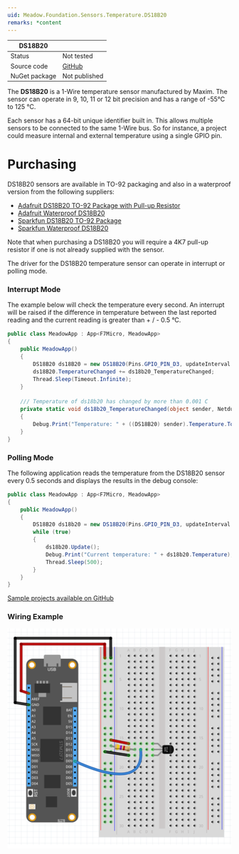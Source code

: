 ```yaml
---
uid: Meadow.Foundation.Sensors.Temperature.DS18B20
remarks: *content
---
```


| DS18B20       |               |
|---------------|---------------|
| Status        | Not tested    |
| Source code   | [GitHub](https://github.com/WildernessLabs/Meadow.Foundation/tree/master/Source/Meadow.Foundation.Peripherals/Sensors.Temperature.DS18B20) |
| NuGet package | Not published |

The **DS18B20** is a 1-Wire temperature sensor manufactured by Maxim.  The sensor can operate in 9, 10, 11 or 12 bit precision and has a range of -55&deg;C to 125 &deg;C.

Each sensor has a 64-bit unique identifier built in.  This allows multiple sensors to be connected to the same 1-Wire bus.  So for instance, a project could measure internal and external temperature using a single GPIO pin.

# Purchasing

DS18B20 sensors are available in TO-92 packaging and also in a waterproof version from the following suppliers:

* [Adafruit DS18B20 TO-92 Package with Pull-up Resistor](https://www.adafruit.com/product/374)
* [Adafruit Waterproof DS18B20](https://www.adafruit.com/product/381)
* [Sparkfun DS18B20 TO-92 Package](https://www.sparkfun.com/products/245)
* [Sparkfun Waterproof DS18B20](https://www.sparkfun.com/products/11050)

Note that when purchasing a DS18B20 you will require a 4K7 pull-up resistor if one is not already supplied with the sensor.

The driver for the DS18B20 temperature sensor can operate in interrupt or polling mode.

### Interrupt Mode

The example below will check the temperature every second.  An interrupt will be raised if the difference in temperature between the last reported reading and the current reading is greater than + / - 0.5 &deg;C.

```csharp
public class MeadowApp : App<F7Micro, MeadowApp>
{
    public MeadowApp()
    {
        DS18B20 ds18B20 = new DS18B20(Pins.GPIO_PIN_D3, updateInterval: 1000, temperatureChangeNotificationThreshold: 0.5F);
        ds18B20.TemperatureChanged += ds18b20_TemperatureChanged;
        Thread.Sleep(Timeout.Infinite);
    }

    /// Temperature of ds18b20 has changed by more than 0.001 C
    private static void ds18b20_TemperatureChanged(object sender, Netduino.Foundation.Sensors.SensorFloatEventArgs e)
    {
        Debug.Print("Temperature: " + ((DS18B20) sender).Temperature.ToString("F2"));
    }
}
```

### Polling Mode

The following application reads the temperature from the DS18B20 sensor every 0.5 seconds and displays the results in the debug console:

```csharp
public class MeadowApp : App<F7Micro, MeadowApp>
{
    public MeadowApp()
    {
        DS18B20 ds18b20 = new DS18B20(Pins.GPIO_PIN_D3, updateInterval: 0);
        while (true)
        {
            ds18b20.Update();
            Debug.Print("Current temperature: " + ds18b20.Temperature);
            Thread.Sleep(500);
        }
    }
}
```

[Sample projects available on GitHub](https://github.com/WildernessLabs/Meadow.Foundation/tree/master/Source/Meadow.Foundation.Peripherals/Sensors.Temperature.DS18B20/Samples/) 

### Wiring Example

![](../../API_Assets/Meadow.Foundation.Sensors.Temperature.DS18B20/DS18B20.svg)
